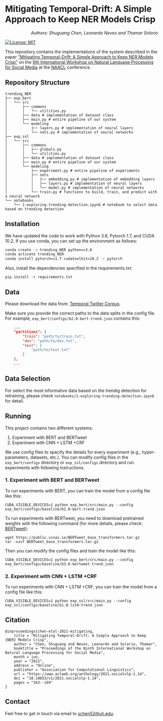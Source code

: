 # Mitigating Temporal-Drift: A Simple Approach to Keep NER Models Crisp
<p align="right"><i>Authors: Shuguang Chen, Leonardo Neves and Thamar Solorio</i></p> 

[![License: MIT](https://img.shields.io/badge/License-MIT-yellow.svg)](https://opensource.org/licenses/MIT) 

This repository contains the implementations of the system described in the paper ["Mitigating Temporal-Drift: A Simple Approach to Keep NER Models Crisp"](https://www.aclweb.org/anthology/2021.socialnlp-1.14.pdf) on the [9th International Workshop on Natural Language Processing for Social Media](https://sites.google.com/site/socialnlp2021/) at the [NAACL](https://2021.naacl.org) conference.

## Repository Structure
```
trending_NER
├── exp_bert
│   └── src
│       ├── commons
│       │   └── utilities.py
│       ├── data # implementation of dataset class
│       ├── main.py # entire pipeline of our system
│       └── modeling
│           ├── layers.py # implementation of neural layers
│           └── nets.py # implementation of neural networks
├── exp_ssl
│   └── src
│       ├── commons
│       │   ├── globals.py
│       │   └── utilities.py
│       ├── data # implementation of dataset class
│       ├── main.py # entire pipeline of our system
│       └── modeling 
│           ├── experiment.py # entire pipeline of experiments
│           ├── nets
│           │   ├── embedding.py # implementation of embedding layers
│           │   ├── layers.py # implementation of neural layers
│           │   └── model.py # implementation of neural networks
│           └── train.py # functions to build, train, and predict with a neural network
└── notebooks
    └── 1-exploring-trending-detection.ipynb # notebook to select data based on trending detection
```

## Installation
We have updated the code to work with Python 3.8, Pytorch 1.7, and CUDA 10.2. If you use conda, you can set up the environment as follows:

```bash
conda create -n trending_NER python==3.8
conda activate trending_NER
conda install pytorch==1.7 cudatoolkit=10.2 -c pytorch
```

Also, install the dependencies specified in the requirements.txt:
```
pip install -r requirements.txt
```

## Data
Please download the data from: [Temporal Twitter Corpus](https://github.com/shrutirij/temporal-twitter-corpus).

Make sure you provide the correct paths to the data splits in the config file. 
For example, `exp_bert/configs/b2.0-bert-trend.json` contains this:

```json
    ...
    "partitions": {
        "train": "path/to/train.txt",
        "dev": "path/to/dev.txt",
        "test": [
            "path/to/test.txt"
        ]
    },
    ...
```

## Data Selection
For select the most informative data based on the trendig detection for retraining, please check `notebooks/1-exploring-trending-detection.ipynb` for detail.

## Running

This project contains two different systems:
1. Experiment with BERT and BERTweet
2. Experiment with CNN + LSTM +CRF

We use config files to specify the details for every experiment (e.g., hyper-parameters, datasets, etc.). You can modify config files in the `exp_bert/configs` directory or `exp_ssl/configs` directory and run experiments with following instructions.

### 1. Experiment with BERT and BERTweet

To run experiments with BERT, you can train the model from a config file like this:
```
CUDA_VISIBLE_DEVICES=1 python exp_bert/src/main.py --config exp_bert/configs/baseline/b2.0-bert-trend.json
```
To run experiments with BERTweet, you need to download pretrained weights with the following command (for more details, please check: [BERTweet](https://github.com/VinAIResearch/BERTweet)):
```
wget https://public.vinai.io/BERTweet_base_transformers.tar.gz
tar -xzvf BERTweet_base_transformers.tar.gz
```
Then you can modify the config files and train the model like this:

```
CUDA_VISIBLE_DEVICES=1 python exp_bert/src/main.py --config exp_bert/configs/baseline/b3.0-bertweet-trend.json
```

### 2. Experiment with CNN + LSTM +CRF
To run experiments with CNN + LSTM +CRF, you can train the model from a config file like this:
```
CUDA_VISIBLE_DEVICES=1 python exp_ssl/src/main.py --config exp_ssl/configs/baseline/b1.0-lstm-trend.json
```

## Citation
```text
@inproceedings{chen-etal-2021-mitigating,
    title = "Mitigating Temporal-Drift: A Simple Approach to Keep {NER} Models Crisp",
    author = "Chen, Shuguang and Neves, Leonardo and Solorio, Thamar",
    booktitle = "Proceedings of the Ninth International Workshop on Natural Language Processing for Social Media",
    month = jun,
    year = "2021",
    address = "Online",
    publisher = "Association for Computational Linguistics",
    url = "https://www.aclweb.org/anthology/2021.socialnlp-1.14",
    doi = "10.18653/v1/2021.socialnlp-1.14",
    pages = "163--169"
}
```

## Contact
Feel free to get in touch via email to schen52@uh.edu.
